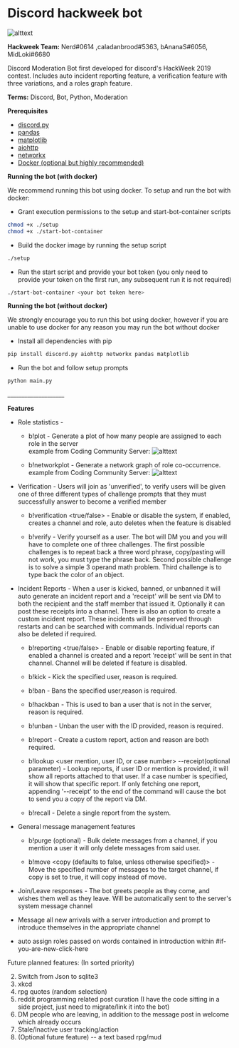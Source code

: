 # Discord hackweek bot
![alttext](https://github.com/FrostByte266/hackweek_bot/blob/master/assets/Japanese%20Animals.png)

**Hackweek Team:**
Nerd#0614 ,caladanbrood#5363, bAnanaS#6056, MidLoki#6680

Discord Moderation Bot first developed for discord's HackWeek 2019 contest.
Includes auto incident reporting feature, a verification feature with three variations, and a roles graph feature.


 **Terms:**
Discord, Bot, Python, Moderation

**Prerequisites**
* [discord.py](https://github.com/Rapptz/discord.py)
* [pandas](https://github.com/pandas-dev/pandas)
* [matplotlib](https://github.com/matplotlib/matplotlib)
* [aiohttp](https://github.com/aio-libs/aiohttp)
* [networkx](https://github.com/networkx)
* [Docker (optional but highly recommended)](https://docs.docker.com/install/linux/docker-ce/ubuntu/#install-docker-engine---community-1)

**Running the bot (with docker)**

  We recommend running this bot using docker. To setup and run the bot with docker:
  * Grant execution permissions to the setup and start-bot-container scripts
  ```bash
  chmod +x ./setup
  chmod +x ./start-bot-container
  ```
  * Build the docker image by running the setup script
  ```bash
  ./setup
  ```
  * Run the start script and provide your bot token (you only need to provide your token on the first run, any subsequent run it is not required)
  ```bash
  ./start-bot-container <your bot token here>
  ```

  **Running the bot (without docker)**
  
  We strongly encourage you to run this bot using docker, however if you are unable to use docker for any reason you may run the bot without docker
  * Install all dependencies with pip
  ```bash
  pip install discord.py aiohttp networkx pandas matplotlib
  ```
  * Run the bot and follow setup prompts
  ```bash
  python main.py
 
  ```
  
  <p>____________________</p>
<b>Features</b>

* Role statistics -
    - b!plot - Generate a plot of how many people are assigned to each role in the server     
        example from Coding Community Server:
        ![alttext](https://github.com/FrostByte266/hackweek_bot/blob/master/assets/Coding_Community_role_chart.png)

    - b!networkplot - Generate a network graph of role co-occurrence.     
        example from Coding Community Server:
        ![alttext](https://github.com/FrostByte266/hackweek_bot/blob/master/assets/Coding_Community_role_co-occurrence_graph.png)
* Verification - Users will join as 'unverified', to verify users will be given one of three different types of challenge prompts that they must successfully answer to become a verified member

    - b!verification <true/false> - Enable or disable the system, if enabled, creates a channel and role, auto deletes when the feature is disabled

    - b!verify - Verify yourself as a user. The bot will DM you and you will have to complete one of three challenges. The first possible challenges is to repeat back a three word phrase,
    copy/pasting will not work, you must type the phrase back. Second possible challenge is to solve a simple 3 operand math problem. Third challenge is to type back the color of an object.

* Incident Reports - When a user is kicked, banned, or unbanned it will auto generate an incident report and a 'receipt' will be sent via DM to both the recipient and the staff member that issued it.
Optionally it can post these receipts into a channel. There is also an option to create a custom incident report. These incidents will be preserved through restarts and can be searched with
commands. Individual reports can also be deleted if required.

    - b!reporting <true/false> - Enable or disable reporting feature, if enabled a channel is created and a report 'receipt' will be sent in that channel.
    Channel will be deleted if feature is disabled.

    - b!kick <user mention or ID> <reason> - Kick the specified user, reason is required.

    - b!ban <user mention or ID> <reason> - Bans the specified user,reason is required.

    - b!hackban <user ID> <reason> - This is used to ban a user that is not in the server, reason is required.

    - b!unban <user ID> <reason> - Unban the user with the ID provided, reason is required.

    - b!report <user mention or ID> <action> <reason> - Create a custom report, action and reason are both required.

    - b!lookup <user mention, user ID, or case number> --receipt(optional parameter) - Lookup reports, if user ID or mention is provided, it will show all reports attached to that user.
    If a case number is specified, it will show that specific report. If only fetching one report, appending '--receipt' to the end of the command will cause the bot to send you a copy of the
    report via DM.

    - b!recall <case number> - Delete a single report from the system.

* General message management features

    - b!purge <amount> <user mention or ID>(optional) - Bulk delete messages from a channel, if you mention a user it will only delete messages from said user.

    - b!move <amount> <target channel> <copy (defaults to false, unless otherwise specified)> - Move the specified number of messages to the target channel, if copy is set to true,
    it will copy instead of move.

* Join/Leave responses - The bot greets people as they come, and wishes them well as they leave. Will be automatically sent to the server's system message channel


* Message all new arrivals with a server introduction and prompt to introduce themselves in the appropriate channel

* auto assign roles passed on words contained in introduction within #if-you-are-new-click-here

Future planned features:
(In sorted priority)

2. Switch from Json to sqlite3
3. xkcd
4. rpg quotes (random selection)
5. reddit programming related post curation (I have the code sitting in a side project, just need to migrate/link it into the bot)
6.  DM people who are leaving, in addition to the message post in welcome which already occurs
7. Stale/Inactive user tracking/action
8. (Optional future feature) -- a text based rpg/mud

